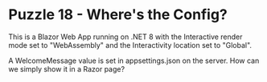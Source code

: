 # Puzzle 18 - Where's the Config?

This is a Blazor Web App running on .NET 8 with the Interactive render mode set to "WebAssembly" and the Interactivity location set to "Global". 

A WelcomeMessage value is set in appsettings.json on the server. How can we simply show it in a Razor page?